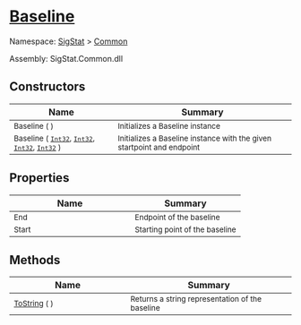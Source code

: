 # [Baseline](./Baseline.md)

Namespace: [SigStat]() > [Common](./README.md)

Assembly: SigStat.Common.dll


## Constructors

| Name | Summary | 
| --- | --- | 
| <sub>Baseline (  )</sub><div style="pointer-events:none;cursor:default;"><img width=200 style="max-height:100%;max-width:100%;"/></div>| <sub>Initializes a Baseline instance</sub>| <br>
| <sub>Baseline ( [`Int32`](https://docs.microsoft.com/en-us/dotnet/api/System.Int32), [`Int32`](https://docs.microsoft.com/en-us/dotnet/api/System.Int32), [`Int32`](https://docs.microsoft.com/en-us/dotnet/api/System.Int32), [`Int32`](https://docs.microsoft.com/en-us/dotnet/api/System.Int32) )</sub><div style="pointer-events:none;cursor:default;"><img width=200 style="max-height:100%;max-width:100%;"/></div>| <sub>Initializes a Baseline instance with the given startpoint and endpoint</sub>| <br>


## Properties

| Name | Summary | 
| --- | --- | 
| <sub>End</sub><div style="pointer-events:none;cursor:default;"><img width=200 style="max-height:100%;max-width:100%;"/></div>| <sub>Endpoint of the baseline</sub>| <br>
| <sub>Start</sub><div style="pointer-events:none;cursor:default;"><img width=200 style="max-height:100%;max-width:100%;"/></div>| <sub>Starting point of the baseline</sub>| <br>


## Methods

| Name | Summary | 
| --- | --- | 
| <sub>[ToString](./Methods/Baseline-100663334.md) (  )</sub><div style="pointer-events:none;cursor:default;"><img width=200 style="max-height:100%;max-width:100%;"/></div>| <sub>Returns a string representation of the baseline</sub>| <br>


